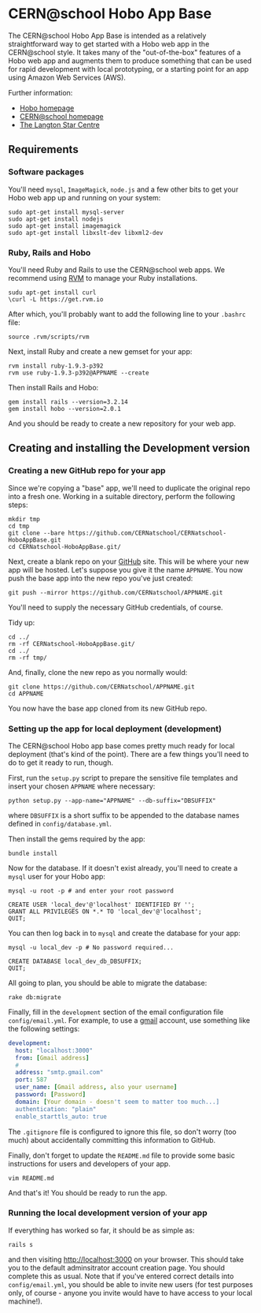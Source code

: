 CERN@school Hobo App Base
=========================

The CERN@school Hobo App Base is intended as a relatively straightforward
way to get started with a Hobo web app in the CERN@school style.
It takes many of the "out-of-the-box" features of a Hobo web app
and augments them to produce something that can be used for
rapid development with local prototyping, or a starting point
for an app using Amazon Web Services (AWS).

Further information:

* [Hobo homepage](https://hobocentral.net)
* [CERN@school homepage](https://cernatschool.org)
* [The Langton Star Centre](http://www.thelangtonstarcentre.org)

Requirements
------------

### Software packages

You'll need `mysql`, `ImageMagick`, `node.js` and a few other bits to get
your Hobo web app up and running on your system:

    sudo apt-get install mysql-server
    sudo apt-get install nodejs
    sudo apt-get install imagemagick
    sudo apt-get install libxslt-dev libxml2-dev

### Ruby, Rails and Hobo

You'll need Ruby and Rails to use the CERN@school web apps.
We recommend using [RVM](https://rvm.io) to manage your Ruby
installations.

    sudu apt-get install curl
    \curl -L https://get.rvm.io

After which, you'll probably want to add the following line to
your `.bashrc` file:

    source .rvm/scripts/rvm

Next, install Ruby and create a new gemset for your app:

    rvm install ruby-1.9.3-p392
    rvm use ruby-1.9.3-p392@APPNAME --create

Then install Rails and Hobo:

    gem install rails --version=3.2.14
    gem install hobo --version=2.0.1

And you should be ready to create a new repository for your web app.

Creating and installing the Development version
-----------------------------------------------

### Creating a new GitHub repo for your app

Since we're copying a "base" app, we'll need to duplicate the original
repo into a fresh one. Working in a suitable directory, perform the
following steps:

    mkdir tmp
    cd tmp
    git clone --bare https://github.com/CERNatschool/CERNatschool-HoboAppBase.git
    cd CERNatschool-HoboAppBase.git/

Next, create a blank repo on your [GitHub](https://github.com) site.
This will be where your new app will be hosted.
Let's suppose you give it the name `APPNAME`. You now push the base app
into the new repo you've just created:

    git push --mirror https://github.com/CERNatschool/APPNAME.git

You'll need to supply the necessary GitHub credentials, of course.

Tidy up:

    cd ../
    rm -rf CERNatschool-HoboAppBase.git/
    cd ../
    rm -rf tmp/

And, finally, clone the new repo as you normally would:

    git clone https://github.com/CERNatschool/APPNAME.git
    cd APPNAME

You now have the base app cloned from its new GitHub repo.


### Setting up the app for local deployment (development)

The CERN@school Hobo app base comes pretty much ready for local
deployment (that's kind of the point). There are a few things
you'll need to do to get it ready to run, though.

First, run the `setup.py` script to prepare the sensitive
file templates and insert your chosen `APPNAME` where necessary:

    python setup.py --app-name="APPNAME" --db-suffix="DBSUFFIX"

where `DBSUFFIX` is a short suffix to be appended to
the database names defined in `config/database.yml`.

Then install the gems required by the app:

    bundle install

Now for the database. If it doesn't exist already, you'll need to create
a `mysql` user for your Hobo app:

    mysql -u root -p # and enter your root password

```mysql
CREATE USER 'local_dev'@'localhost' IDENTIFIED BY '';
GRANT ALL PRIVILEGES ON *.* TO 'local_dev'@'localhost';
QUIT;
```

You can then log back in to `mysql` and create the database for your app:

    mysql -u local_dev -p # No password required...

```mysql
CREATE DATABASE local_dev_db_DBSUFFIX;
QUIT;
```

All going to plan, you should be able to migrate the database:

    rake db:migrate

Finally, fill in the `development` section of the email configuration
file `config/email.yml`. For example, to use a
[gmail](https://gmail.com) account, use something like the following settings:

```yml
development:
  host: "localhost:3000"
  from: [Gmail address]
  #
  address: "smtp.gmail.com"
  port: 587
  user_name: [Gmail address, also your username]
  password: [Password]
  domain: [Your domain - doesn't seem to matter too much...]
  authentication: "plain"
  enable_starttls_auto: true
```

The `.gitignore` file is configured to ignore this file, so
don't worry (too much) about accidentally committing this information
to GitHub.

Finally, don't forget to update the `README.md` file to provide
some basic instructions for users and developers of your app.

    vim README.md

And that's it! You should be ready to run the app.

### Running the local development version of your app

If everything has worked so far, it should be as simple as:

    rails s

and then visiting [http://localhost:3000](http://localhost:3000) on your
browser. This should take you to the default adminsitrator account creation
page. You should complete this as usual. Note that if you've entered
correct details into `config/email.yml`, you should be able to
invite new users (for test purposes only, of course - anyone you invite
would have to have access to your local machine!).
